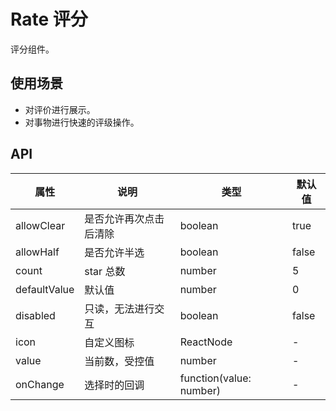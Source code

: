 # Rate 评分
评分组件。

## 使用场景
- 对评价进行展示。
- 对事物进行快速的评级操作。

## API
属性 | 说明 | 类型 | 默认值
---|---|---|---
allowClear | 是否允许再次点击后清除 | boolean | true
allowHalf | 是否允许半选 | boolean | false
count | star 总数 | number | 5
defaultValue | 默认值 | number | 0
disabled | 只读，无法进行交互 | boolean | false
icon | 自定义图标 | ReactNode | -
value | 当前数，受控值 | number | -
onChange | 选择时的回调 | function(value: number) | -

